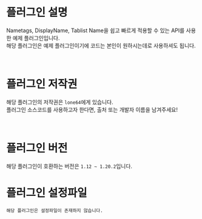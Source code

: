 # 플러그인 설명
Nametags, DisplayName, Tablist Name을 쉽고 빠르게 적용할 수 있는 API를 사용한 예제 플러그인입니다.<br>
해당 플러그인은 예제 플러그인이기에 코드는 본인이 원하시는데로 사용하셔도 됩니다.

<br>

# 플러그인 저작권
해당 플러그인의 저작권은 `lone64`에게 있습니다.<br>
플러그인 소스코드를 사용하고자 한다면, 출처 또는 개발자 이름을 남겨주세요!

<br>

# 플러그인 버전
해당 플러그인이 호환하는 버전은 `1.12 ~ 1.20.2`입니다.

# 플러그인 설정파일
`해당 플러그인은 설정파일이 존재하지 않습니다.`
